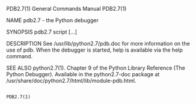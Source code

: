 PDB2.7(1)                                                                        General Commands Manual                                                                        PDB2.7(1)

NAME
       pdb2.7 - the Python debugger

SYNOPSIS
       pdb2.7 script [...]

DESCRIPTION
       See /usr/lib/python2.7/pdb.doc for more information on the use of pdb.  When the debugger is started, help is available via the help command.

SEE ALSO
       python2.7(1). Chapter 9 of the Python Library Reference (The Python Debugger). Available in the python2.7-doc package at /usr/share/doc/python2.7/html/lib/module-pdb.html.

                                                                                                                                                                                PDB2.7(1)
